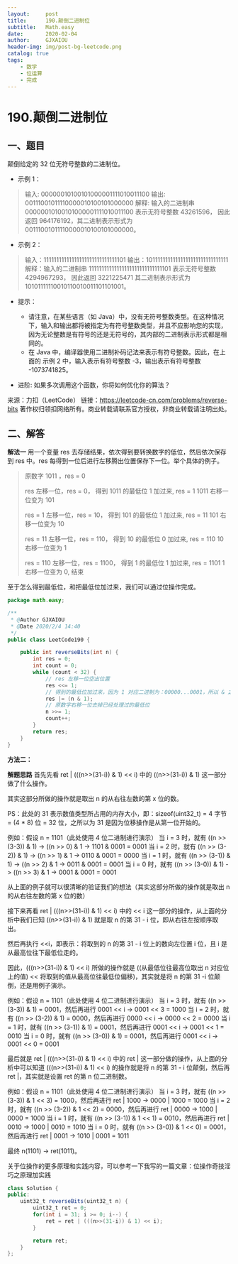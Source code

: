 ```yaml
---
layout:     post
title:      190.颠倒二进制位
subtitle:   Math.easy
date:       2020-02-04
author:     GJXAIOU
header-img: img/post-bg-leetcode.png
catalog: true
tags:
    - 数学
	- 位运算	
	- 完成
---
```




# 190.颠倒二进制位



## 一、题目

颠倒给定的 32 位无符号整数的二进制位。

 

- 示例 1：

> 输入: 00000010100101000001111010011100
> 输出: 00111001011110000010100101000000
> 解释: 输入的二进制串 00000010100101000001111010011100 表示无符号整数 43261596，
>       因此返回 964176192，其二进制表示形式为 00111001011110000010100101000000。

- 示例 2：

> 输入：11111111111111111111111111111101
> 输出：10111111111111111111111111111111
> 解释：输入的二进制串 11111111111111111111111111111101 表示无符号整数 4294967293，
>       因此返回 3221225471 其二进制表示形式为 10101111110010110010011101101001。

- 提示：
    - 请注意，在某些语言（如 Java）中，没有无符号整数类型。在这种情况下，输入和输出都将被指定为有符号整数类型，并且不应影响您的实现，因为无论整数是有符号的还是无符号的，其内部的二进制表示形式都是相同的。
    - 在 Java 中，编译器使用二进制补码记法来表示有符号整数。因此，在上面的 示例 2 中，输入表示有符号整数 -3，输出表示有符号整数 -1073741825。

- 进阶:
    如果多次调用这个函数，你将如何优化你的算法？

来源：力扣（LeetCode）
链接：https://leetcode-cn.com/problems/reverse-bits
著作权归领扣网络所有。商业转载请联系官方授权，非商业转载请注明出处。



## 二、解答

**解法一**
用一个变量 res 去存储结果，依次得到要转换数字的低位，然后依次保存到 res 中。res 每得到一位后进行左移腾出位置保存下一位。举个具体的例子。

> 原数字 1011 ，res = 0
>
> res 左移一位，res = 0，
> 得到 1011 的最低位 1 加过来, res = 1
> 1011 右移一位变为 101
>
> res = 1 左移一位，res = 10，
> 得到 101 的最低位 1 加过来, res = 11
> 101 右移一位变为 10 
>     
> res = 11 左移一位，res = 110，
> 得到 10 的最低位 0 加过来, res = 110
> 10 右移一位变为 1 
>     
> res = 110 左移一位，res = 1100，
> 得到 1 的最低位 1 加过来, res = 1101
> 1 右移一位变为 0, 结束 



至于怎么得到最低位，和把最低位加过来，我们可以通过位操作完成。

```java
package math.easy;

/**
 * @Author GJXAIOU
 * @Date 2020/2/4 14:40
 */
public class LeetCode190 {

    public int reverseBits(int n) {
        int res = 0;
        int count = 0;
        while (count < 32) {
            // res 左移一位空出位置
            res <<= 1;
            // 得到的最低位加过来，因为 1 对应二进制为：00000...0001，所以 & 之后获得最后一位
            res |= (n & 1);
            // 原数字右移一位去掉已经处理过的最低位
            n >>= 1;
            count++;
        }
        return res;
    }
}

```



**方法二：**

**解题思路**
首先先看 ret | (((n>>(31-i)) & 1) << i) 中的 ((n>>(31-i)) & 1) 这一部分做了什么操作。

其实这部分所做的操作就是取出 n 的从右往左数的第 x 位的数。

PS：此处的 31 表示数值类型所占用的内存大小，即：sizeof(uint32_t) = 4 字节 = (4 * 8) 位 = 32 位，之所以为 31 是因为位移操作是从第一位开始的。

例如：假设 n = 1101（此处使用 4 位二进制进行演示）
当 i = 3 时，就有 ((n >> (3-3)) & 1) -> ((n >> 0) & 1 -> 1101 & 0001 = 0001
当 i = 2 时，就有 ((n >> (3-2)) & 1) -> ((n >> 1) & 1 -> 0110 & 0001 = 0000
当 i = 1 时，就有 ((n >> (3-1)) & 1) -> ((n >> 2) & 1 -> 0011 & 0001 = 0001
当 i = 0 时，就有 ((n >> (3-0)) & 1) -> ((n >> 3) & 1 -> 0001 & 0001 = 0001

从上面的例子就可以很清晰的验证我们的想法（其实这部分所做的操作就是取出 n 的从右往左数的第 x 位的数）

接下来再看 ret | (((n>>(31-i)) & 1) << i) 中的 << i 这一部分的操作，从上面的分析中我们已知 ((n>>(31-i)) & 1) 就是取 n 的第 31 - i 位，即从右往左按顺序取出。

然后再执行 <<i，即表示：将取到的 n 的第 31 - i 位上的数向左位置 i 位，且 i 是从最高位往下最低位走的。

因此，(((n>>(31-i)) & 1) << i) 所做的操作就是 ((从最低位往最高位取出 n 对应位上的值) << 将取到的值从最高位往最低位偏移)，其实就是将 n 的第 31 -i 位颠倒，还是用例子演示。

例如：假设 n = 1101（此处使用 4 位二进制进行演示）
当 i = 3 时，就有 ((n >> (3-3)) & 1) = 0001，然后再进行 0001 << i -> 0001 << 3 = 1000
当 i = 2 时，就有 ((n >> (3-2)) & 1) = 0000，然后再进行 0000 << i -> 0000 << 2 = 0000
当 i = 1 时，就有 ((n >> (3-1)) & 1) = 0001，然后再进行 0001 << i -> 0001 << 1 = 0010
当 i = 0 时，就有 ((n >> (3-0)) & 1) = 0001，然后再进行 0001 << i -> 0001 << 0 = 0001

最后就是 ret | (((n>>(31-i)) & 1) << i) 中的 ret | 这一部分做的操作，从上面的分析中可以知道 (((n>>(31-i)) & 1) << i) 的操作就是将 n 的第 31 - i 位颠倒，然后再 ret |，其实就是设置 ret 的第 n 位二进制数。

例如：假设 n = 1101（此处使用 4 位二进制进行演示）
当 i = 3 时，就有 ((n >> (3-3)) & 1 << 3) = 1000，然后再进行 ret | 1000 -> 0000 | 1000 = 1000
当 i = 2 时，就有 ((n >> (3-2)) & 1 << 2) = 0000，然后再进行 ret | 0000 -> 1000 | 0000 = 1000
当 i = 1 时，就有 ((n >> (3-1)) & 1 << 1) = 0010，然后再进行 ret | 0010 -> 1000 | 0010 = 1010
当 i = 0 时，就有 ((n >> (3-0)) & 1 << 0) = 0001，然后再进行 ret | 0001 -> 1010 | 0001 = 1011

最终 n(1101) -> ret(1011)。

关于位操作的更多原理和实践内容，可以参考一下我写的一篇文章：位操作奇技淫巧之原理加实践

```java
class Solution {
public:
    uint32_t reverseBits(uint32_t n) {
        uint32_t ret = 0;
        for(int i = 31; i >= 0; i--) {
            ret = ret | (((n>>(31-i)) & 1) << i);
        }

        return ret;
    }
};
```

